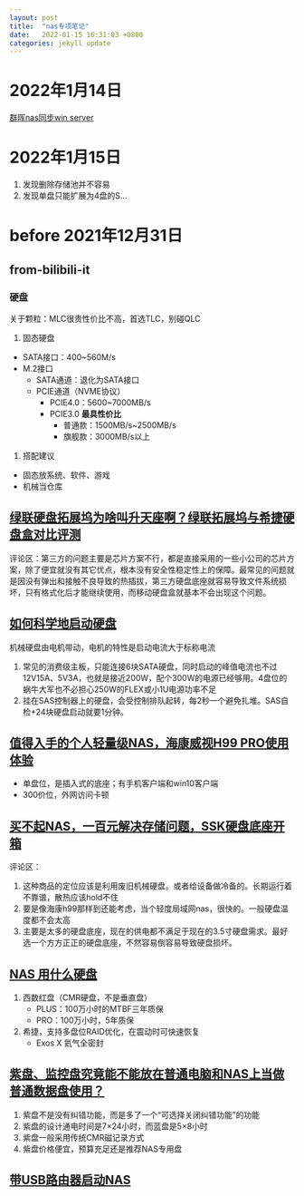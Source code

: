 ```yaml
---
layout: post
title:  "nas专项笔记"
date:   2022-01-15 16:31:03 +0800
categories: jekyll update
---
```


# 2022年1月14日
[群晖nas同步win server](https://blog.csdn.net/xiaochenXIHUA/article/details/113744394)

# 2022年1月15日
1. 发现删除存储池并不容易
1. 发现单盘只能扩展为4盘的S...

# before 2021年12月31日

## from-bilibili-it

### 硬盘
关于颗粒：MLC很贵性价比不高，首选TLC，别碰QLC
1. 固态硬盘
+ SATA接口：400~560M/s
+ M.2接口
	+ SATA通道：退化为SATA接口
	+ PCIE通道（NVME协议）
		+ PCIE4.0：5600~7000MB/s
		+ PCIE3.0 **最具性价比**
			+ 普通款：1500MB/s~2500MB/s
			+ 旗舰款：3000MB/s以上
1. 搭配建议
+ 固态放系统、软件、游戏
+ 机械当仓库

## [绿联硬盘拓展坞为啥叫升天座啊？绿联拓展坞与希捷硬盘盒对比评测](https://www.bilibili.com/medialist/play/ml1350003812/BV13P4y1h7yA)
评论区：第三方的问题主要是芯片方案不行，都是直接采用的一些小公司的芯片方案，除了便宜就没有其它优点，根本没有安全性稳定性上的保障。最常见的问题就是因没有弹出和接触不良导致的热插拔，第三方硬盘底座就容易导致文件系统损坏，只有格式化后才能继续使用，而移动硬盘盒就基本不会出现这个问题。

## [如何科学地启动硬盘](https://www.bilibili.com/medialist/play/ml1350003812/BV1z7411T7dY)
机械硬盘由电机带动，电机的特性是启动电流大于标称电流
1. 常见的消费级主板，只能连接6块SATA硬盘，同时启动的峰值电流也不过12V15A、5V3A，也就是接近200W，配个300W的电源已经够用。4盘位的蜗牛大军也不必担心250W的FLEX或小1U电源功率不足
1. 挂在SAS控制器上的硬盘，会受控制排队起转，每2秒一个避免扎堆。SAS自检+24块硬盘启动就要1分钟。

## [值得入手的个人轻量级NAS，海康威视H99 PRO使用体验](https://www.bilibili.com/medialist/play/ml1350003812/BV1ZQ4y1h7Fe)
+ 单盘位，是插入式的底座；有手机客户端和win10客户端
+ 300价位，外网访问卡顿

## [买不起NAS，一百元解决存储问题，SSK硬盘底座开箱](https://www.bilibili.com/medialist/play/ml1350003812/BV1uq4y1S7y7)
评论区：
1. 这种商品的定位应该是利用废旧机械硬盘。或者给设备做冷备的。长期运行着不靠谱，散热应该hold不住
1. 要是像海康h99那样到还能考虑，当个轻度局域网nas，很快的。一般硬盘温度都不会太高
1. 主要是太多的硬盘底座，现在的供电都不满足于现在的3.5寸硬盘需求。最好选一个方方正正的硬盘底座，不然容易倒容易导致硬盘损坏。

## [NAS 用什么硬盘](https://www.bilibili.com/medialist/play/watchlater/BV1C44y1Y74K)
1. 西数红盘（CMR硬盘，不是垂直盘）
	+ PLUS：100万小时的MTBF三年质保
	+ PRO：100万小时，5年质保
1. 希捷，支持多盘位RAID优化，在震动时可快速恢复
	+ Exos X 氦气全密封

## [紫盘、监控盘究竟能不能放在普通电脑和NAS上当做普通数据盘使用？](https://www.bilibili.com/medialist/play/watchlater/BV1944y1h77r)
1. 紫盘不是没有纠错功能，而是多了一个“可选择关闭纠错功能”的功能
1. 紫盘的设计通电时间是7×24小时，而蓝盘是5×8小时
1. 紫盘一般采用传统CMR磁记录方式
1. 紫盘价格便宜，预算充足还是推荐NAS专用盘

## [带USB路由器启动NAS](https://www.bilibili.com/video/BV1Ug411c7eJ)
